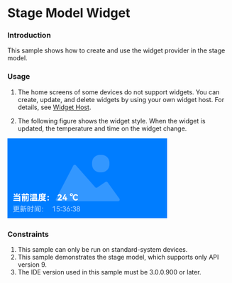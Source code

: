 # Stage Model Widget

### Introduction

This sample shows how to create and use the widget provider in the stage model.

### Usage

1. The home screens of some devices do not support widgets. You can create, update, and delete widgets by using your own widget host. For details, see [Widget Host](../FormLauncher/README.md).

2. The following figure shows the widget style. When the widget is updated, the temperature and time on the widget change.

![eTSFormExample](screenshots/eTSFormExample.png)

### Constraints

1. This sample can only be run on standard-system devices.
2. This sample demonstrates the stage model, which supports only API version 9.
3. The IDE version used in this sample must be 3.0.0.900 or later.
